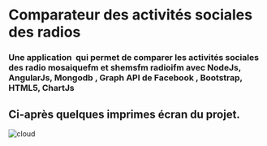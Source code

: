 # Comparateur des activités sociales des radios 

 ### Une application ​  qui permet de comparer les activités sociales des radio mosaiquefm et shemsfm radioifm avec   NodeJs, AngularJs, Mongodb , Graph API de Facebook , Bootstrap, HTML5, ChartJs

## Ci-après quelques imprimes écran du projet.


![cloud](https://user-images.githubusercontent.com/25068188/33230267-5737bf16-d1e0-11e7-8cf1-b2416bb42d1b.png)



